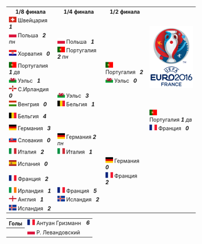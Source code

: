 <!--2021-07-10 20:40:51-->
<table class=p>
<tr>
  <th class=mb>1/8 финала</th>
  <th>1/4 финала</th>
  <th>1/2 финала</th>
  <td rowspan=8 valign=center align=center><img src="UEFA_Euro_2016.svg" width="132px"></td>
</tr>
<tr>
  <td class="col mt bb"><img width="20px" src="ch.svg"> Швейцария <b> &nbsp; <i>1</i></b>
  <td>&nbsp;</td>
  <td>&nbsp;</td>
</tr>
<tr>
  <td class="col mb br"><img width="20px" src="pl.svg"> Польша <b> &nbsp; <i>2</i></b><i> пн</i>
  <td valign=bottom class="col bb"><img width="20px" src="pl.svg"> Польша <b> &nbsp; <i>1</i></b></td>
  <td>&nbsp;</td>
</tr>
<tr>
  <td class="col mt bb br"><img width="20px" src="hr.svg"> Хорватия <b> &nbsp; <i>0</i></b>
  <td valign=top class="col br"><img width="20px" src="pt.svg"> Португалия <b> &nbsp; <i>2</i></b><i> пн</i></td>
  <td>&nbsp;</td>
</tr>
<tr>
  <td class="col mb"><img width="20px" src="pt.svg"> Португалия <b> &nbsp; <i>1</i></b><i> дв</i>
  <td class=br>&nbsp;</td>
  <td valign=bottom class="col bb"><img width="20px" src="pt.svg"> Португалия <b> &nbsp; <i>2</i></b></td>
</tr>
<tr>
  <td class="col mt bb"><img width="20px" src="gb-wls.svg"> Уэльс <b> &nbsp; <i>1</i></b>
  <td class=br>&nbsp;</td>
  <td valign=top class="col br"><img width="20px" src="gb-wls.svg"> Уэльс <b> &nbsp; <i>0</i></b></td>
</tr>
<tr>
  <td class="col mb br"><img width="20px" src="gb-nir.svg"> С.Ирландия <b>  <i>0</i></b>
  <td valign=bottom class="col bb br"><img width="20px" src="gb-wls.svg"> Уэльс <b> &nbsp; <i>3</i></b></td>
  <td class=br>&nbsp;</td>
</tr>
<tr>
  <td class="col mt bb br"><img width="20px" src="hu.svg"> Венгрия <b> &nbsp; <i>0</i></b>
  <td valign=top class=col><img width="20px" src="be.svg"> Бельгия <b> &nbsp; <i>1</i></b></td>
  <td class=br>&nbsp;</td>
</tr>
<tr>
  <td class="col mb"><img width="20px" src="be.svg"> Бельгия <b> &nbsp; <i>4</i></b>
  <td>&nbsp;</td>
  <td class=br>&nbsp;</td>
  <td valign=bottom class="col bb"><img width="20px" src="pt.svg"> Португалия<b>&nbsp;<i>1</i></b><i> дв</i></td>
</tr>
<tr>
  <td class="col mt bb"><img width="20px" src="de.svg"> Германия <b> &nbsp; <i>3</i></b>
  <td>&nbsp;</td>
  <td class=br>&nbsp;</td>
  <td valign=top class=col><img width="20px" src="fr.svg"> Франция <b> &nbsp; <i>0</i></b></td>
</tr>
<tr>
  <td class="col mb br"><img width="20px" src="sk.svg"> Словакия <b> &nbsp; <i>0</i></b>
  <td valign=bottom class="col bb"><img width="20px" src="de.svg"> Германия <b> <i>2</i></b><i> пн</i></td>
  <td class=br>&nbsp;</td>
  <td>&nbsp;</td>
</tr>
<tr>
  <td class="col mt bb br"><img width="20px" src="it.svg"> Италия<b> &nbsp; <i>2</i></b>
  <td valign=top class="col br"><img width="20px" src="it.svg"> Италия<b> &nbsp; <i>1</i></b></td>
  <td class=br>&nbsp;</td>
  <td>&nbsp;</td>
</tr>
<tr>
  <td class="col mb"><img width="20px" src="es.svg"> Испания <b> &nbsp; <i>0</i></b>
  <td class=br>&nbsp;</td>
  <td valign=bottom class="col bb br"><img width="20px" src="de.svg"> Германия <b> &nbsp; <i>0</i></b></td>
  <td>&nbsp;</td>
</tr>
<tr>
  <td class="col mt bb"><img width="20px" src="fr.svg"> Франция <b> &nbsp; <i>2</i></b>
  <td class=br>&nbsp;</td>
  <td valign=top class=col><img width="20px" src="fr.svg"> Франция <b> &nbsp; <i>2</i></b></td>
  <td>&nbsp;</td>
</tr>
<tr>
  <td class="col mb br"><img width="20px" src="ie.svg"> Ирландия <b> &nbsp; <i>1</i></b>
  <td valign=bottom class="col bb br"><img width="20px" src="fr.svg"> Франция <b> &nbsp; <i>5</i></b></td>
  <td>&nbsp;</td>
  <td>&nbsp;</td>
</tr>
<tr>
  <td class="col mt bb br"><img width="20px" src="gb-eng.svg"> Англия <b> &nbsp; <i>1</i></b>
  <td valign=top class=col><img width="20px" src="is.svg"> Исландия <b> &nbsp; <i>2</i></b></td>
  <td>&nbsp;</td>
  <td>&nbsp;</td>
</tr>
<tr>
  <td class=col><img width="20px" src="is.svg"> Исландия <b> &nbsp; <i>2</i></b>
  <td>&nbsp;</td>
  <td>&nbsp;</td>
  <td>&nbsp;</td>
</tr>
</table>
<p>
<table class=p>
<tr>
  <th class=col> Голы </th>
  <td class=col><img width="20px" src="fr.svg"> Антуан Гризманн </td>
  <td valign=top rowspan=2><b><i>6</i></b></td>
</tr>
<tr>
  <th>&nbsp;</th>
  <td class=col><img width="20px" src="pl.svg"> Р. Левандовский </td>
</tr>
</table>
